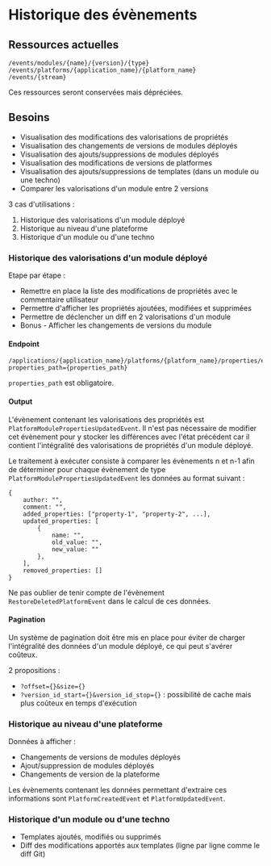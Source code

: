 # Historique des évènements

## Ressources actuelles

    /events/modules/{name}/{version}/{type}
    /events/platforms/{application_name}/{platform_name}
    /events/{stream}

Ces ressources seront conservées mais dépréciées.

## Besoins

* Visualisation des modifications des valorisations de propriétés
* Visualisation des changements de versions de modules déployés
* Visualisation des ajouts/suppressions de modules déployés
* Visualisation des modifications de versions de platformes
* Visualisation des ajouts/suppressions de templates (dans un module ou une techno)
* Comparer les valorisations d'un module entre 2 versions

3 cas d'utilisations :
1. Historique des valorisations d'un module déployé
1. Historique au niveau d'une plateforme
1. Historique d'un module ou d'une techno

### Historique des valorisations d'un module déployé

Etape par étape :
* Remettre en place la liste des modifications de propriétés avec le commentaire utilisateur
* Permettre d'afficher les propriétés ajoutées, modifiées et supprimées
* Permettre de déclencher un diff en 2 valorisations d'un module
* Bonus - Afficher les changements de versions du module

#### Endpoint

    /applications/{application_name}/platforms/{platform_name}/properties/events?properties_path={properties_path}

`properties_path` est obligatoire.

#### Output

L'évènement contenant les valorisations des propriétés est `PlatformModulePropertiesUpdatedEvent`. Il n'est pas nécessaire de modifier cet évènement pour y stocker les différences avec l'état précédent car il contient l'intégralité des valorisations de propriétés d'un module déployé.

Le traitement à exécuter consiste à comparer les évènements n et n-1 afin de déterminer pour chaque évènement de type `PlatformModulePropertiesUpdatedEvent` les données au format suivant :

    {
        author: "",
        comment: "",
        added_properties: ["property-1", "property-2", ...],
        updated_properties: [
            {
                name: "",
                old_value: "",
                new_value: ""
            },
        ],
        removed_properties: []
    }

Ne pas oublier de tenir compte de l'évènement `RestoreDeletedPlatformEvent` dans le calcul de ces données.

#### Pagination

Un système de pagination doit être mis en place pour éviter de charger l'intégralité des données d'un module déployé, ce qui peut s'avérer coûteux.

2 propositions :

* `?offset={}&size={}`
* `?version_id_start={}&version_id_stop={}` : possibilité de cache mais plus coûteux en temps d'exécution

### Historique au niveau d'une plateforme

Données à afficher :
* Changements de versions de modules déployés
* Ajout/suppression de modules déployés
* Changements de version de la plateforme

Les évènements contenant les données permettant d'extraire ces informations sont `PlatformCreatedEvent` et `PlatformUpdatedEvent`.

### Historique d'un module ou d'une techno

* Templates ajoutés, modifiés ou supprimés
* Diff des modifications apportés aux templates (ligne par ligne comme le diff Git)
